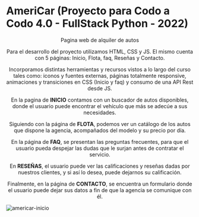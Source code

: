# AmeriCar (Proyecto para Codo a Codo 4.0 - FullStack Python - 2022)
<!DOCTYPE html>
<html>
<body>

<div align="center">

Pagina web de alquiler de autos


Para el desarrollo del proyecto utilizamos HTML, CSS y JS. El mismo cuenta con 5 páginas: Inicio, Flota, faq, Reseñas y Contacto.

Incorporamos distintas herramientas y recursos vistos a lo largo del curso tales como: iconos y fuentes externas, páginas totalmente responsive, animaciones y transiciones en CSS (Inicio y faq) y consumo de una API Rest desde JS.

En la pagina de **INICIO** contamos con un buscador de autos disponibles, donde el usuario puede encontrar el vehículo que más se adecúe a sus necesidades.

Siguiendo con la página de **FLOTA**, podemos ver un catálogo de los autos que dispone la agencia, acompañados del modelo y su precio por día.

En la página de **FAQ**, se presentan las preguntas frecuentes, para que el usuario pueda despejar las dudas que le surjan antes de contratar el servicio.

En **RESEÑAS**, el usuario puede ver las calificaciones y reseñas dadas por nuestros clientes, y si así lo desea, puede dejarnos su calificación.

Finalmente, en la página de **CONTACTO**, se encuentra un formulario donde el usuario puede dejar sus datos a fin de que la agencia se comunique con él.

</div>
</body>
</html>

![americar-inicio](https://user-images.githubusercontent.com/115589656/197308163-5d6aea55-ce91-4345-a6ee-95c22cd9ae02.png)


